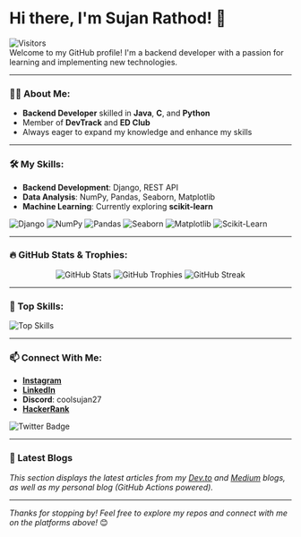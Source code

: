 # Hi there, I'm Sujan Rathod! 👋

![Visitors](https://visitor-badge.glitch.me/badge?page_id=Sujan-coder-sudo)  
Welcome to my GitHub profile! I'm a backend developer with a passion for learning and implementing new technologies.

---

### 👨‍💻 About Me:
- **Backend Developer** skilled in **Java**, **C**, and **Python**
- Member of **DevTrack** and **ED Club**
- Always eager to expand my knowledge and enhance my skills

---

### 🛠 My Skills:
- **Backend Development**: Django, REST API
- **Data Analysis**: NumPy, Pandas, Seaborn, Matplotlib
- **Machine Learning**: Currently exploring **scikit-learn**

<p align="left">
  <img src="https://img.shields.io/badge/Django-%23092E20.svg?style=for-the-badge&logo=django&logoColor=white" alt="Django"/>
  <img src="https://img.shields.io/badge/NumPy-%23013243.svg?style=for-the-badge&logo=numpy&logoColor=white" alt="NumPy"/>
  <img src="https://img.shields.io/badge/Pandas-%23150458.svg?style=for-the-badge&logo=pandas&logoColor=white" alt="Pandas"/>
  <img src="https://img.shields.io/badge/Seaborn-%236CB2EB.svg?style=for-the-badge&logo=plotly&logoColor=white" alt="Seaborn"/>
  <img src="https://img.shields.io/badge/Matplotlib-%230a2d7c.svg?style=for-the-badge&logo=matplotlib&logoColor=white" alt="Matplotlib"/>
  <img src="https://img.shields.io/badge/Scikit--Learn-%23F7931E.svg?style=for-the-badge&logo=scikit-learn&logoColor=white" alt="Scikit-Learn"/>
</p>


---

### 🔥 GitHub Stats & Trophies:
<p align="center">
  <img src="https://github-readme-stats.vercel.app/api?username=Sujan-coder-sudo&show_icons=true&theme=radical" alt="GitHub Stats" />
  <img src="https://github-profile-trophy.vercel.app/?username=Sujan-coder-sudo&theme=onedark" alt="GitHub Trophies" />
  <img src="https://github-readme-streak-stats.herokuapp.com/?user=Sujan-coder-sudo&theme=radical" alt="GitHub Streak" />
</p>

---

### 🚀 Top Skills:
![Top Skills](https://github-readme-stats.vercel.app/api/top-langs/?username=Sujan-coder-sudo&layout=compact&theme=radical)

---

### 📫 Connect With Me:
- **[Instagram](https://www.instagram.com/itsmesujanr)**
- **[LinkedIn](https://www.linkedin.com/in/sujan-rathod)**
- **Discord**: coolsujan27
- **[HackerRank](https://www.hackerrank.com/sujan_rathod)**

![Twitter Badge](https://img.shields.io/twitter/follow/itsmesujanr?style=social)

---

### 📖 Latest Blogs
<!-- BLOG-POST-LIST:START -->
<!-- BLOG-POST-LIST:END -->

*This section displays the latest articles from my [Dev.to](https://dev.to/) and [Medium](https://medium.com/) blogs, as well as my personal blog (GitHub Actions powered).*

---

*Thanks for stopping by! Feel free to explore my repos and connect with me on the platforms above!* 😊

